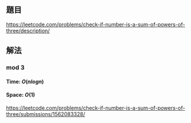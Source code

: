 ## 題目
https://leetcode.com/problems/check-if-number-is-a-sum-of-powers-of-three/description/
## 解法
### mod 3
#### Time: $O(nlogn)$
#### Space: $O(1)$
https://leetcode.com/problems/check-if-number-is-a-sum-of-powers-of-three/submissions/1562083328/
